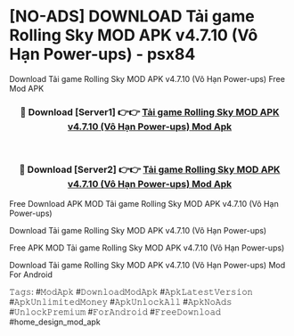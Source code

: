 # [NO-ADS] DOWNLOAD Tải game Rolling Sky MOD APK v4.7.10 (Vô Hạn Power-ups) - psx84
Download Tải game Rolling Sky MOD APK v4.7.10 (Vô Hạn Power-ups) Free Mod APK

<div align="center">
<h3>🔴 Download [Server1] 👉👉 <a href="https://apk-comot.site?title=Tải_game_Rolling_Sky_MOD_APK_v4.7.10_(Vô_Hạn_Power-ups)">Tải game Rolling Sky MOD APK v4.7.10 (Vô Hạn Power-ups) Mod Apk</a></h3><br>

<h3>🔴 Download [Server2] 👉👉 <a href="https://apk-comot.site?title=Tải_game_Rolling_Sky_MOD_APK_v4.7.10_(Vô_Hạn_Power-ups)">Tải game Rolling Sky MOD APK v4.7.10 (Vô Hạn Power-ups) Mod Apk</a></h3>
</div>


Free Download APK MOD Tải game Rolling Sky MOD APK v4.7.10 (Vô Hạn Power-ups)

Download Tải game Rolling Sky MOD APK v4.7.10 (Vô Hạn Power-ups) 

Free APK MOD Tải game Rolling Sky MOD APK v4.7.10 (Vô Hạn Power-ups) 

Download Tải game Rolling Sky MOD APK v4.7.10 (Vô Hạn Power-ups) Mod For Android

𝚃𝚊𝚐𝚜: #𝙼𝚘𝚍𝙰𝚙𝚔 #𝙳𝚘𝚠𝚗𝚕𝚘𝚊𝚍𝙼𝚘𝚍𝙰𝚙𝚔 #𝙰𝚙𝚔𝙻𝚊𝚝𝚎𝚜𝚝𝚅𝚎𝚛𝚜𝚒𝚘𝚗 #𝙰𝚙𝚔𝚄𝚗𝚕𝚒𝚖𝚒𝚝𝚎𝚍𝙼𝚘𝚗𝚎𝚢 #𝙰𝚙𝚔𝚄𝚗𝚕𝚘𝚌𝚔𝙰𝚕𝚕 #𝙰𝚙𝚔𝙽𝚘𝙰𝚍𝚜 #𝚄𝚗𝚕𝚘𝚌𝚔𝙿𝚛𝚎𝚖𝚒𝚞𝚖 #𝙵𝚘𝚛𝙰𝚗𝚍𝚛𝚘𝚒𝚍 #𝙵𝚛𝚎𝚎𝙳𝚘𝚠𝚗𝚕𝚘𝚊𝚍 #home_design_mod_apk